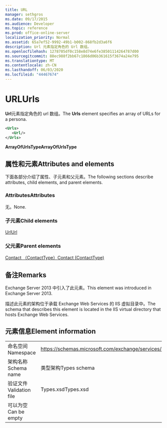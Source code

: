 ```yaml
---
title: URL
manager: sethgros
ms.date: 09/17/2015
ms.audience: Developer
ms.topic: reference
ms.prod: office-online-server
localization_priority: Normal
ms.assetid: 65a7ef52-9992-49b1-b002-868fb2d3a6f6
description: Url 元素指定角色的 Url 数组。
ms.openlocfilehash: 1278705df0c158e8d74e6fe38501114264787d00
ms.sourcegitcommit: 88ec988f2bb67c1866d06b361615f3674a24e795
ms.translationtype: MT
ms.contentlocale: zh-CN
ms.lasthandoff: 06/03/2020
ms.locfileid: "44467674"
---
```

# <a name="urls"></a><span data-ttu-id="e8a35-103">URL</span><span class="sxs-lookup"><span data-stu-id="e8a35-103">Urls</span></span>

<span data-ttu-id="e8a35-104">**Url**元素指定角色的 url 数组。</span><span class="sxs-lookup"><span data-stu-id="e8a35-104">The **Urls** element specifies an array of URLs for a persona.</span></span> 
  
```XML
<Urls>
   <Url/>
</Urls>
```

 <span data-ttu-id="e8a35-105">**ArrayOfUrlsType**</span><span class="sxs-lookup"><span data-stu-id="e8a35-105">**ArrayOfUrlsType**</span></span>
## <a name="attributes-and-elements"></a><span data-ttu-id="e8a35-106">属性和元素</span><span class="sxs-lookup"><span data-stu-id="e8a35-106">Attributes and elements</span></span>

<span data-ttu-id="e8a35-107">下面各部分介绍了属性、子元素和父元素。</span><span class="sxs-lookup"><span data-stu-id="e8a35-107">The following sections describe attributes, child elements, and parent elements.</span></span>
  
### <a name="attributes"></a><span data-ttu-id="e8a35-108">Attributes</span><span class="sxs-lookup"><span data-stu-id="e8a35-108">Attributes</span></span>

<span data-ttu-id="e8a35-109">无。</span><span class="sxs-lookup"><span data-stu-id="e8a35-109">None.</span></span>
  
### <a name="child-elements"></a><span data-ttu-id="e8a35-110">子元素</span><span class="sxs-lookup"><span data-stu-id="e8a35-110">Child elements</span></span>

[<span data-ttu-id="e8a35-111">Url</span><span class="sxs-lookup"><span data-stu-id="e8a35-111">Url </span></span>](url-ex15websvcsotherref.md)
  
### <a name="parent-elements"></a><span data-ttu-id="e8a35-112">父元素</span><span class="sxs-lookup"><span data-stu-id="e8a35-112">Parent elements</span></span>

[<span data-ttu-id="e8a35-113">Contact （ContactType）</span><span class="sxs-lookup"><span data-stu-id="e8a35-113">Contact (ContactType)</span></span>](contact-contacttype.md)
  
## <a name="remarks"></a><span data-ttu-id="e8a35-114">备注</span><span class="sxs-lookup"><span data-stu-id="e8a35-114">Remarks</span></span>

<span data-ttu-id="e8a35-115">Exchange Server 2013 中引入了此元素。</span><span class="sxs-lookup"><span data-stu-id="e8a35-115">This element was introduced in Exchange Server 2013.</span></span>
  
<span data-ttu-id="e8a35-116">描述此元素的架构位于承载 Exchange Web Services 的 IIS 虚拟目录中。</span><span class="sxs-lookup"><span data-stu-id="e8a35-116">The schema that describes this element is located in the IIS virtual directory that hosts Exchange Web Services.</span></span>
  
## <a name="element-information"></a><span data-ttu-id="e8a35-117">元素信息</span><span class="sxs-lookup"><span data-stu-id="e8a35-117">Element information</span></span>

|||
|:-----|:-----|
|<span data-ttu-id="e8a35-118">命名空间</span><span class="sxs-lookup"><span data-stu-id="e8a35-118">Namespace</span></span>  <br/> |https://schemas.microsoft.com/exchange/services/2006/types  <br/> |
|<span data-ttu-id="e8a35-119">架构名称</span><span class="sxs-lookup"><span data-stu-id="e8a35-119">Schema name</span></span>  <br/> |<span data-ttu-id="e8a35-120">类型架构</span><span class="sxs-lookup"><span data-stu-id="e8a35-120">Types schema</span></span>  <br/> |
|<span data-ttu-id="e8a35-121">验证文件</span><span class="sxs-lookup"><span data-stu-id="e8a35-121">Validation file</span></span>  <br/> |<span data-ttu-id="e8a35-122">Types.xsd</span><span class="sxs-lookup"><span data-stu-id="e8a35-122">Types.xsd</span></span>  <br/> |
|<span data-ttu-id="e8a35-123">可以为空</span><span class="sxs-lookup"><span data-stu-id="e8a35-123">Can be empty</span></span>  <br/> ||
   

